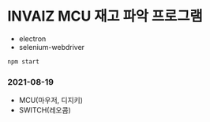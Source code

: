 # INVAIZ MCU 재고 파악 프로그램

- electron
- selenium-webdriver

```javascript
npm start
```

### 2021-08-19

- MCU(마우저, 디지키)
- SWITCH(레오콤)
